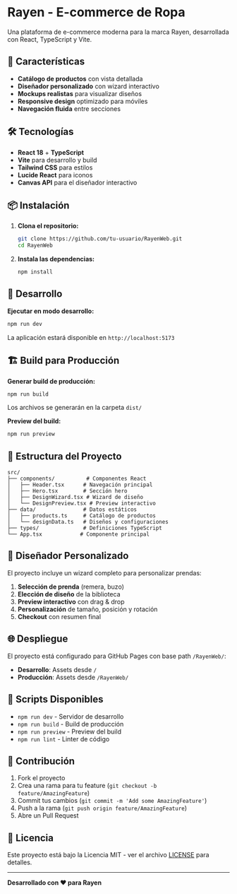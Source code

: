 # Rayen - E-commerce de Ropa

Una plataforma de e-commerce moderna para la marca Rayen, desarrollada con React, TypeScript y Vite.

## 🚀 Características

- **Catálogo de productos** con vista detallada
- **Diseñador personalizado** con wizard interactivo
- **Mockups realistas** para visualizar diseños
- **Responsive design** optimizado para móviles
- **Navegación fluida** entre secciones

## 🛠️ Tecnologías

- **React 18** + **TypeScript**
- **Vite** para desarrollo y build
- **Tailwind CSS** para estilos
- **Lucide React** para iconos
- **Canvas API** para el diseñador interactivo

## 📦 Instalación

1. **Clona el repositorio:**
   ```bash
   git clone https://github.com/tu-usuario/RayenWeb.git
   cd RayenWeb
   ```

2. **Instala las dependencias:**
   ```bash
   npm install
   ```

## 🚀 Desarrollo

**Ejecutar en modo desarrollo:**
```bash
npm run dev
```

La aplicación estará disponible en `http://localhost:5173`

## 🏗️ Build para Producción

**Generar build de producción:**
```bash
npm run build
```

Los archivos se generarán en la carpeta `dist/`

**Preview del build:**
```bash
npm run preview
```

## 📁 Estructura del Proyecto

```
src/
├── components/          # Componentes React
│   ├── Header.tsx      # Navegación principal
│   ├── Hero.tsx        # Sección hero
│   ├── DesignWizard.tsx # Wizard de diseño
│   └── DesignPreview.tsx # Preview interactivo
├── data/               # Datos estáticos
│   ├── products.ts     # Catálogo de productos
│   └── designData.ts   # Diseños y configuraciones
├── types/              # Definiciones TypeScript
└── App.tsx            # Componente principal
```

## 🎨 Diseñador Personalizado

El proyecto incluye un wizard completo para personalizar prendas:

1. **Selección de prenda** (remera, buzo)
2. **Elección de diseño** de la biblioteca
3. **Preview interactivo** con drag & drop
4. **Personalización** de tamaño, posición y rotación
5. **Checkout** con resumen final

## 🌐 Despliegue

El proyecto está configurado para GitHub Pages con base path `/RayenWeb/`:

- **Desarrollo**: Assets desde `/`
- **Producción**: Assets desde `/RayenWeb/`

## 📝 Scripts Disponibles

- `npm run dev` - Servidor de desarrollo
- `npm run build` - Build de producción
- `npm run preview` - Preview del build
- `npm run lint` - Linter de código

## 🤝 Contribución

1. Fork el proyecto
2. Crea una rama para tu feature (`git checkout -b feature/AmazingFeature`)
3. Commit tus cambios (`git commit -m 'Add some AmazingFeature'`)
4. Push a la rama (`git push origin feature/AmazingFeature`)
5. Abre un Pull Request

## 📄 Licencia

Este proyecto está bajo la Licencia MIT - ver el archivo [LICENSE](LICENSE) para detalles.

---

**Desarrollado con ❤️ para Rayen**
